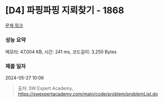 # [D4] 파핑파핑 지뢰찾기 - 1868 

[문제 링크](https://swexpertacademy.com/main/code/problem/problemDetail.do?contestProbId=AV5LwsHaD1MDFAXc) 

### 성능 요약

메모리: 47,004 KB, 시간: 241 ms, 코드길이: 3,250 Bytes

### 제출 일자

2024-05-27 10:06



> 출처: SW Expert Academy, https://swexpertacademy.com/main/code/problem/problemList.do